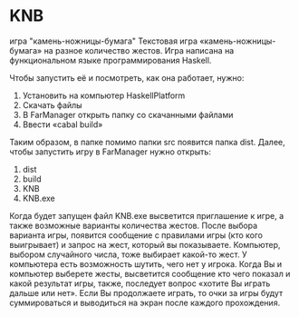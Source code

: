 # KNB
игра "камень-ножницы-бумага"
Текстовая игра «камень-ножницы-бумага» на разное количество жестов.
Игра написана на функциональном языке программирования Haskell.

Чтобы запустить её и посмотреть, как она работает, нужно:
1)	Установить на компьютер HaskellPlatform
2)	Скачать файлы
3)	В FarManager открыть папку со скачанными файлами
4)	Ввести «cabal build»

Таким образом, в папке помимо папки src появится папка dist.
Далее, чтобы запустить игру в FarManager нужно открыть: 
1)	dist
2)	build
3)	KNB
4)	KNB.exe

Когда будет запущен файл KNB.exe высветится приглашение к игре, а также возможные варианты количества жестов. После выбора варианта игры, появится сообщение с правилами игры (кто кого выигрывает) и запрос на жест, который вы показываете. Компьютер, выбором случайного числа, тоже выбирает какой-то жест. У компьютера есть возможность шутить, чего нет у игрока. Когда Вы и компьютер выберете жесты, высветится сообщение кто чего показал и какой результат игры, также, последует вопрос «хотите Вы играть дальше или нет». Если Вы продолжаете играть, то очки за игры будут суммироваться и выводиться на экран после каждого прохождения.   


